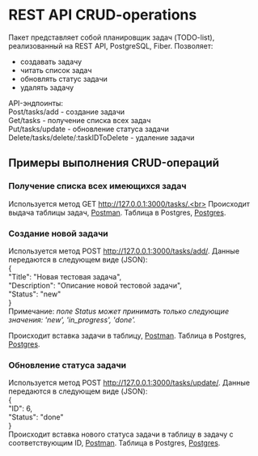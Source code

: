 # REST API CRUD-operations

Пакет представляет собой планировщик задач (TODO-list), реализованный на REST API, PostgreSQL, Fiber. Позволяет:
- создавать задачу
- читать список задач
- обновлять статус задачи
- удалять задачу

API-эндпоинты:<br>
Post/tasks/add - создание задачи<br>
Get/tasks - получение списка всех задач<br>
Put/tasks/update - обновление статуса задачи<br>
Delete/tasks/delete/:taskIDToDelete - удаление задачи<br>

## Примеры выполнения CRUD-операций
### Получение списка всех имеющихся задач
Используется метод GET http://127.0.0.1:3000/tasks/.<br>
Происходит выдача таблицы задач,
[Postman](img/img_1.jpg).
Таблица в Postgres,
[Postgres](img/img_2.jpg).

### Создание новой задачи
Используется метод POST http://127.0.0.1:3000/tasks/add/. Данные передаются в следующем виде (JSON): <br>
{  
"Title": "Новая тестовая задача",  
"Description": "Описание новой тестовой задачи",  
"Status": "new"  
}  
Примечание: _поле Status может принимать только следующие значения: 'new', 'in_progress', 'done'._

Происходит вставка задачи в таблицу,
[Postman](img/img_3.jpg).
Таблица в Postgres,
[Postgres](img/img_4.jpg).

### Обновление статуса задачи
Используется метод POST http://127.0.0.1:3000/tasks/update/. Данные передаются в следующем виде (JSON): <br>
{  
"ID": 6,  
"Status": "done"  
}  
Происходит вставка нового статуса задачи в таблицу в задачу с соответствующим ID,
[Postman](img/img_4.jpg).
Таблица в Postgres,
[Postgres](img/img_5.jpg).


